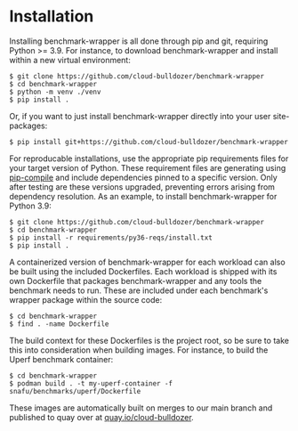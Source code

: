 # Installation

Installing benchmark-wrapper is all done through pip and git, requiring Python >= 3.9. For instance, to download benchmark-wrapper and install within a new virtual environment:

```console
$ git clone https://github.com/cloud-bulldozer/benchmark-wrapper
$ cd benchmark-wrapper
$ python -m venv ./venv
$ pip install .
```

Or, if you want to just install benchmark-wrapper directly into your user site-packages:

```console
$ pip install git+https://github.com/cloud-bulldozer/benchmark-wrapper
```

For reproducable installations, use the appropriate pip requirements files for your target version of Python. These requirement files are generating using [pip-compile](https://pypi.org/project/pip-tools/) and include dependencies pinned to a specific version. Only after testing are these versions upgraded, preventing errors arising from dependency resolution. As an example, to install benchmark-wrapper for Python 3.9:

```console
$ git clone https://github.com/cloud-bulldozer/benchmark-wrapper
$ cd benchmark-wrapper
$ pip install -r requirements/py36-reqs/install.txt
$ pip install .
```

A containerized version of benchmark-wrapper for each workload can also be built using the included Dockerfiles. Each workload is shipped with its own Dockerfile that packages benchmark-wrapper and any tools the benchmark needs to run. These are included under each benchmark's wrapper package within the source code:

```console
$ cd benchmark-wrapper
$ find . -name Dockerfile
```

The build context for these Dockerfiles is the project root, so be sure to take this into consideration when building images. For instance, to build the Uperf benchmark container:

```console
$ cd benchmark-wrapper
$ podman build . -t my-uperf-container -f snafu/benchmarks/uperf/Dockerfile
```

These images are automatically built on merges to our main branch and published to quay over at [quay.io/cloud-bulldozer](https://quay.io/organization/cloud-bulldozer).
